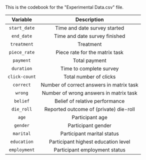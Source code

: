 This is the codebook for the "Experimental Data.csv" file.

| Variable | Description |
| :---: | :---: |
| `start_date` | Time and date survey started |
| `end_date` | Time and date survey finished |
| `treatment` | Treatment |
| `piece_rate` | Piece rate for the matrix task |
| `payment` | Total payment |
| `duration` | Time to complete survey |
| `click-count` | Total number of clicks |
| `correct` | Number of correct answers in matrix task |
| `wrong` | Number of wrong answers in matrix task |
| `belief` | Belief of relative performance |
| `die_roll` | Reported outcome of (private) die-roll |
| `age` | Participant age |
| `gender` | Participant gender |
| `marital` | Participant marital status |
| `education` | Participant highest education level |
| `employment` | Participant employment status |
